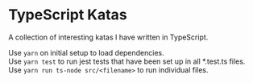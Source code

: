 # TypeScript Katas

A collection of interesting katas I have written in TypeScript. 

Use ```yarn``` on initial setup to load dependencies. <br />
Use ```yarn test``` to run jest tests that have been set up in all *.test.ts files. <br />
Use ```yarn run ts-node src/<filename>``` to run individual files. <br />
